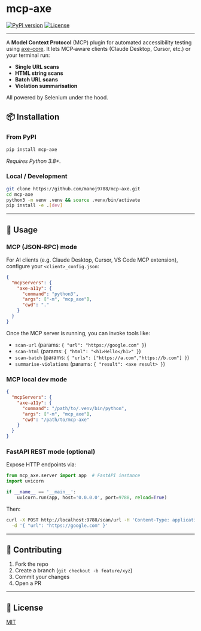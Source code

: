 # mcp‑axe 

[![PyPI version](https://img.shields.io/pypi/v/mcp-axe.svg)](https://pypi.org/project/mcp-axe/) [![License](https://img.shields.io/pypi/l/mcp-axe.svg)](LICENSE)

---

A **Model Context Protocol** (MCP) plugin for automated accessibility testing using [axe-core](https://github.com/dequelabs/axe-core). It lets MCP‑aware clients (Claude Desktop, Cursor, etc.) or your terminal run:

- **Single URL scans**
- **HTML string scans**
- **Batch URL scans**
- **Violation summarisation**

All powered by Selenium under the hood.

## 📦 Installation

### From PyPI

```bash
pip install mcp-axe
```
_Requires Python 3.8+._



### Local / Development

```bash
git clone https://github.com/manoj9788/mcp-axe.git
cd mcp-axe
python3 -m venv .venv && source .venv/bin/activate
pip install -e .[dev]
```

---

## 🔧 Usage

### MCP (JSON‑RPC) mode

For AI clients (e.g. Claude Desktop, Cursor, VS Code MCP extension), configure your `<client>_config.json`:

```json
{
  "mcpServers": {
    "axe-a11y": {
      "command": "python3",
      "args": ["-m", "mcp_axe"],
      "cwd": "."
    }
  }
}
```

Once the MCP server is running, you can invoke tools like:
- `scan-url` (params: `{ "url": "https://google.com" }`)
- `scan-html` (params: `{ "html": "<h1>Hello</h1>" }`)
- `scan-batch` (params: `{ "urls": ["https://a.com","https://b.com"] }`)
- `summarise-violations` (params: `{ "result": <axe result> }`)

### MCP local dev mode
```json
{
  "mcpServers": {
    "axe-a11y": {
      "command": "/path/to/.venv/bin/python",
      "args": ["-m", "mcp_axe"],
      "cwd": "/path/to/mcp-axe"
    }
  }
}
```


### FastAPI REST mode (optional)

Expose HTTP endpoints via:

```python
from mcp_axe.server import app  # FastAPI instance
import uvicorn

if __name__ == '__main__':
    uvicorn.run(app, host='0.0.0.0', port=9788, reload=True)
```

Then:
```bash
curl -X POST http://localhost:9788/scan/url -H 'Content-Type: application/json' \
  -d '{ "url": "https://google.com" }'
```

---

## 🤝 Contributing

1. Fork the repo
2. Create a branch (`git checkout -b feature/xyz`)
3. Commit your changes
4. Open a PR

---

## 📜 License

[MIT](LICENSE)

